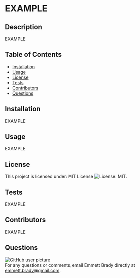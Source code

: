 
# EXAMPLE

## Description
EXAMPLE

## Table of Contents
* [Installation](#Installation)
* [Usage](#Usage)
* [License](#License)
* [Tests](#Tests) 
* [Contributors](#Contributors)
* [Questions](#Questions)

## Installation
EXAMPLE

## Usage
EXAMPLE

## License
This project is licensed under: MIT License ![License: MIT](https://img.shields.io/badge/license-MIT-blue.svg).

## Tests
EXAMPLE

## Contributors
EXAMPLE

## Questions
<img src = "https://avatars3.githubusercontent.com/u/57693708?v=4" alt ="GitHub user picture"/>
<br/>
For any questions or comments, email Emmett Brady directly at <a href ="mailtoemmett.brady@gmail.com">emmett.brady@gmail.com</a>.
